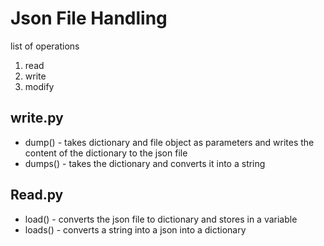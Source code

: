 # Json File Handling

list of operations
1. read
2. write
3. modify

## write.py

- dump() -  takes dictionary and file object as parameters and writes the content of the dictionary to the json file
- dumps() - takes the dictionary and converts it into a string
  
## Read.py

- load() - converts the json file to dictionary and stores in a variable
- loads() - converts a string into a json into a dictionary